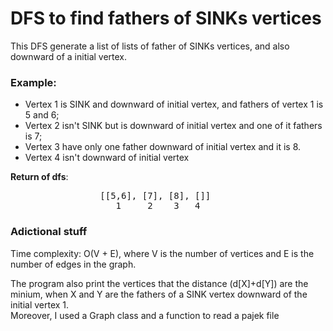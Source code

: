 # DFS to find fathers of SINKs vertices

This DFS generate a list of lists of father of SINKs vertices, and also downward of a initial vertex.

### Example:
  - Vertex 1 is SINK and downward of initial vertex, and fathers of vertex 1 is 5 and 6;
  - Vertex 2 isn't SINK but is downward of initial vertex and one of it fathers is 7;
  - Vertex 3 have only one father downward of initial vertex and it is 8.
  - Vertex 4 isn't downward of initial vertex
  
  __Return of dfs__: 
<pre>
                 [[5,6], [7], [8], []] 
                    1     2    3   4
</pre>

### Adictional stuff

Time complexity: O(V + E), where V is the number of vertices and E is the number of edges in the graph.

The program also print the vertices that the distance (d[X]+d[Y]) are the minium, when X and Y are the fathers of a SINK vertex downward of the initial vertex 1.  
Moreover, I used a Graph class and a function to read a pajek file
